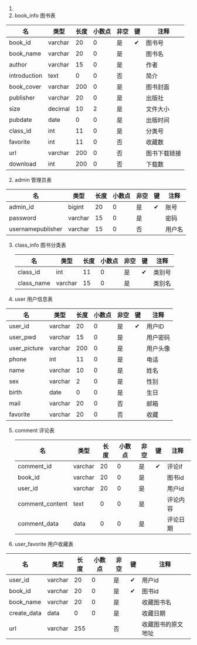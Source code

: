 1. 
1. book_info 图书表

| 名           | 类型    | 长度 | 小数点 | 非空 | 键   | 注释         |
| ------------ | ------- | ---- | ------ | ---- | ---- | ------------ |
| book_id      | varchar | 20   | 0      | 是   | ✔    | 图书号       |
| book_name    | varchar | 20   | 0      | 是   |      | 图书名       |
| author       | varchar | 15   | 0      | 是   |      | 作者         |
| introduction | text    | 0    | 0      | 否   |      | 简介         |
| book_cover   | varchar | 200  | 0      | 是   |      | 图书封面     |
| publisher    | varchar | 20   | 0      | 是   |      | 出版社       |
| size         | decimal | 10   | 2      | 是   |      | 文件大小     |
| pubdate      | date    | 0    | 0      | 是   |      | 出版时间     |
| class_id     | int     | 11   | 0      | 是   |      | 分类号       |
| favorite     | int     | 11   | 0      | 否   |      | 收藏数       |
| url          | varchar | 200  | 0      | 否   |      | 图书下载链接 |
| download     | int     | 200  | 0      | 否   |      | 下载数       |

2. admin   管理员表

| 名                | 类型    | 长度 | 小数点 | 非空 | 键   | 注释   |
| ----------------- | ------- | ---- | ------ | ---- | ---- | ------ |
| admin_id          | bigint  | 20   | 0      | 是   | ✔    | 账号   |
| password          | varchar | 15   | 0      | 是   |      | 密码   |
| usernamepublisher | varchar | 15   | 0      | 否   |      | 用户名 |

3. class_info 图书分类表

   | 名         | 类型    | 长度 | 小数点 | 非空 | 键   | 注释   |
   | ---------- | ------- | ---- | ------ | ---- | ---- | ------ |
   | class_id   | int     | 11   | 0      | 是   | ✔    | 类别号 |
   | class_name | varchar | 15   | 0      | 是   |      | 类别名 |

4.  user 用户信息表

| 名           | 类型    | 长度 | 小数点 | 非空 | 键   | 注释     |
| ------------ | ------- | ---- | ------ | ---- | ---- | -------- |
| user_id      | varchar | 20   | 0      | 是   | ✔    | 用户ID   |
| user_pwd     | varchar | 15   | 0      | 是   |      | 用户密码 |
| user_picture | varchar | 200  | 0      | 是   |      | 用户头像 |
| phone        | int     | 11   | 0      | 是   |      | 电话     |
| name         | varchar | 10   | 0      | 是   |      | 姓名     |
| sex          | varchar | 2    | 0      | 是   |      | 性别     |
| birth        | date    | 0    | 0      | 是   |      | 生日     |
| mail         | varchar | 20   | 0      | 否   |      | 邮箱     |
| favorite     | varchar | 20   | 0      | 否   |      | 收藏     |

5. comment 评论表

   | 名              | 类型    | 长度 | 小数点 | 非空 | 键   | 注释     |
   | --------------- | ------- | ---- | ------ | ---- | ---- | -------- |
   | comment_id      | varchar | 20   | 0      | 是   | ✔    | 评论if   |
   | book_id         | varchar | 20   | 0      | 是   |      | 图书id   |
   | user_id         | varchar | 20   | 0      | 是   |      | 用户id   |
   | comment_content | text    | 0    | 0      | 是   |      | 评论内容 |
   | comment_data    | data    | 0    | 0      | 是   |      | 评论日期 |

6. user_favorite  用户收藏表

| 名          | 类型    | 长度 | 小数点 | 非空 | 键   | 注释               |
| ----------- | ------- | ---- | ------ | ---- | ---- | ------------------ |
| user_id     | varchar | 20   | 0      | 是   | ✔    | 用户id             |
| book_id     | varchar | 20   | 0      | 是   | ✔    | 图书id             |
| book_name   | varchar | 20   | 0      | 是   |      | 收藏图书名         |
| create_data | data    | 0    | 0      | 是   |      | 收藏日期           |
| url         | varchar | 255  |        | 否   |      | 收藏图书的原文地址 |